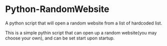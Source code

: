 # Python-RandomWebsite
A python script that will open a random website from a list of hardcoded list.

This is a simple pythin script that can open up a random website(you may choose your own), and can be set start upon startup.
